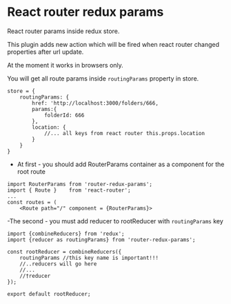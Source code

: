 # React router redux params

React router params inside redux store.

This plugin adds new action which will be fired when
react router changed properties after url update.

At the moment it works in browsers only.

You will get all route params inside `routingParams` property
in store.

```
store = {
    routingParams: {
        href: 'http://localhost:3000/folders/666,
        params:{
            folderId: 666
        },
        location: {
            //... all keys from react router this.props.location
        }
    }
}
```

- At first - you should add RouterParams container as a component
for the root route
```
import RouterParams from 'router-redux-params';
import { Route }    from 'react-router';
...
const routes = (
    <Route path="/" component = {RouterParams}>

```

-The second - you must add reducer to rootReducer with
`routingParams` key
```
import {combineReducers} from 'redux';
import {reducer as routingParams} from 'router-redux-params';

const rootReducer = combineReducers({
    routingParams //this key name is important!!!
    //..reducers will go here
    //...
    //†reducer
});

export default rootReducer;
```